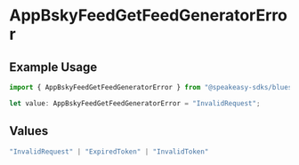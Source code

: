 # AppBskyFeedGetFeedGeneratorError

## Example Usage

```typescript
import { AppBskyFeedGetFeedGeneratorError } from "@speakeasy-sdks/bluesky/models/errors";

let value: AppBskyFeedGetFeedGeneratorError = "InvalidRequest";
```

## Values

```typescript
"InvalidRequest" | "ExpiredToken" | "InvalidToken"
```